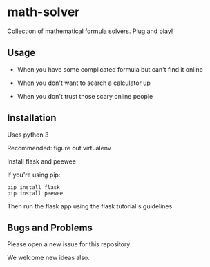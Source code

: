 # math-solver
Collection of mathematical formula solvers. Plug and play!

## Usage

- When you have some complicated formula but can't find it online

- When you don't want to search a calculator up

- When you don't trust those scary online people

## Installation

Uses python 3

Recommended: figure out virtualenv

Install flask and peewee

If you're using pip:

~~~~ 
pip install flask
pip install peewee 
~~~~

Then run the flask app using the flask tutorial's guidelines

## Bugs and Problems

Please open a new issue for this repository

We welcome new ideas also.



